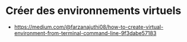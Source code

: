 # Créer des environnements virtuels
- https://medium.com/@farzanajuthi08/how-to-create-virtual-environment-from-terminal-command-line-9f3dabe57183
